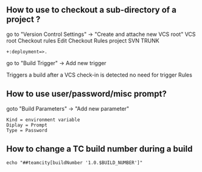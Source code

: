 

## How to use to checkout a sub-directory of a project ? 

go to "Version Control Settings" -> "Create and attache new VCS root"
VCS root 	Checkout rules
Edit Checkout Rules
project SVN TRUNK

    +:deployment=>.


go to "Build Trigger" -> Add new trigger
	
Triggers a build after a VCS check-in is detected
no need for trigger Rules

## How to use user/password/misc prompt?

goto "Build Parameters" -> "Add new parameter"

    Kind = environment variable
    Diplay = Prompt
    Type = Password


## How to change a TC build number during a build

    echo "##teamcity[buildNumber '1.0.$BUILD_NUMBER']"

